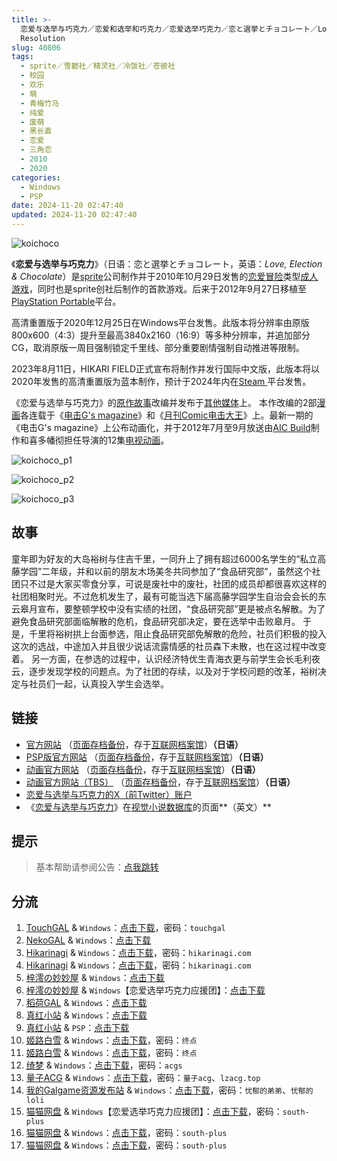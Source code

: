 ```yaml
---
title: >-
  恋爱与选举与巧克力／恋爱和选举和巧克力／恋爱选举巧克力／恋と選挙とチョコレート／Love, Elections, & Chocolate／高清版 High
  Resolution
slug: 40806
tags:
  - sprite／雪碧社／精灵社／冷饭社／苍彼社
  - 校园
  - 欢乐
  - 萌
  - 青梅竹马
  - 纯爱
  - 废萌
  - 黑长直
  - 恋爱
  - 三角恋
  - 2010
  - 2020
categories:
  - Windows
  - PSP
date: 2024-11-20 02:47:40
updated: 2024-11-20 02:47:40
---
```


![koichoco](https://static.saop.cc/vns/img/koichoco.webp)

《**恋爱与选举与巧克力**》（日语：恋と選挙とチョコレート，英语：*Love, Election & Chocolate*）是[sprite](https://zh.wikipedia.org/wiki/Sprite_(遊戲品牌))公司制作并于2010年10月29日发售的[恋爱冒险](https://zh.wikipedia.org/wiki/戀愛冒險)类型[成人游戏](https://zh.wikipedia.org/wiki/日本成人遊戲)，同时也是sprite创社后制作的首款游戏。后来于2012年9月27日移植至[PlayStation Portable](https://zh.wikipedia.org/wiki/PlayStation_Portable)平台。

高清重置版于2020年12月25日在Windows平台发售。此版本将分辨率由原版800x600（4:3）提升至最高3840x2160（16:9）等多种分辨率，并追加部分CG，取消原版一周目强制锁定千里线、部分重要剧情强制自动推进等限制。

2023年8月11日，HIKARI FIELD正式宣布将制作并发行国际中文版，此版本将以2020年发售的高清重置版为蓝本制作，预计于2024年内在[Steam ](https://zh.wikipedia.org/wiki/Steam)平台发售。

《恋爱与选举与巧克力》的[原作故事](https://zh.wikipedia.org/wiki/原著)改编并发布于[其他媒体](https://zh.wikipedia.org/wiki/跨媒體製作)上。 本作改编的2部[漫画](https://zh.wikipedia.org/wiki/日本漫畫)各连载于《[电击G's magazine](https://zh.wikipedia.org/wiki/電擊G's_magazine)》和《[月刊Comic电击大王](https://zh.wikipedia.org/wiki/月刊Comic電擊大王)》上。最新一期的《电击G's magazine》上公布动画化，并于2012年7月至9月放送由[AIC Build](https://zh.wikipedia.org/wiki/動畫國際公司)制作和喜多幡彻担任导演的12集[电视动画](https://zh.wikipedia.org/wiki/日本電視動畫)。

<!--more-->

![koichoco_p1](https://static.saop.cc/vns/img/koichoco_p1.webp)

![koichoco_p2](https://static.saop.cc/vns/img/koichoco_p2.webp)

![koichoco_p3](https://static.saop.cc/vns/img/koichoco_p3.webp)

## 故事

童年即为好友的大岛裕树与住吉千里，一同升上了拥有超过6000名学生的“私立高藤学园”二年级，并和以前的朋友木场美冬共同参加了“食品研究部”，虽然这个社团只不过是大家买零食分享，可说是废社中的废社，社团的成员却都很喜欢这样的社团相聚时光。不过危机发生了，最有可能当选下届高藤学园学生自治会会长的东云皋月宣布，要整顿学校中没有实绩的社团，“食品研究部”更是被点名解散。为了避免食品研究部面临解散的危机，食品研究部决定，要在选举中击败皋月。 于是，千里将裕树拱上台面参选，阻止食品研究部免解散的危险，社员们积极的投入这次的选战，中途加入并且很少说话流露情感的社员森下未散，也在这过程中改变着。 另一方面，在参选的过程中，认识经济特优生青海衣更与前学生会长毛利夜云，逐步发现学校的问题点。为了社团的存续，以及对于学校问题的改革，裕树决定与社员们一起，认真投入学生会选举。

## 链接

- [官方网站](https://koichoco.net/) （[页面存档备份](https://web.archive.org/web/20210124173853/https://koichoco.net/)，存于[互联网档案馆](https://zh.wikipedia.org/wiki/互联网档案馆)）**（日语）**
- [PSP版官方网站](http://d-game.dengeki.com/koichoco/) （[页面存档备份](https://web.archive.org/web/20120108114319/http://d-game.dengeki.com/koichoco/)，存于[互联网档案馆](https://zh.wikipedia.org/wiki/互联网档案馆)）**（日语）**
- [动画官方网站](http://www.koichoco.com/index.html) （[页面存档备份](https://web.archive.org/web/20210113214938/http://www.koichoco.com/index.html)，存于[互联网档案馆](https://zh.wikipedia.org/wiki/互联网档案馆)）**（日语）**
- [动画官方网站（TBS）](http://www.tbs.co.jp/anime/koichoco/) （[页面存档备份](https://web.archive.org/web/20201205031538/http://www.tbs.co.jp/anime/koichoco/)，存于[互联网档案馆](https://zh.wikipedia.org/wiki/互联网档案馆)）**（日语）**
- [恋爱与选举与巧克力的X（前Twitter）账户](https://twitter.com/koichoco_anime)
- 《[恋爱与选举与巧克力](https://vndb.org/v4028)》在[视觉小说数据库](https://zh.wikipedia.org/wiki/視覺小說數據庫)的页面**（英文）**

## 提示

> 基本帮助请参阅公告：[点我跳转](/)

## 分流

1. [TouchGAL](https://www.touchgal.us/) & `Windows`：[点击下载](https://pan.touchgal.net/s/LZJtZ)，密码：`touchgal`
2. [NekoGAL](https://www.nekogal.com/) & `Windows`：[点击下载](https://pan.nekogal.top/s/9J1CL)
3. [Hikarinagi](https://www.hikarinagi.net/) & `Windows`：[点击下载](https://pan.yurari.moe/s/vLnsj)，密码：`hikarinagi.com`
4. [Hikarinagi](https://www.hikarinagi.net/) & `Windows`：[点击下载](https://pan.yurari.moe/s/zpQ7Fp)，密码：`hikarinagi.com`
5. [梓澪の妙妙屋](https://zi0.cc/) & `Windows`：[点击下载](https://zi0.cc/d/%60%E3%80%90%E5%90%88%E9%9B%86%E7%B3%BB%E5%88%97%E3%80%91/%E6%B1%89%E5%8C%96galgame%E5%90%88%E9%9B%86/2024/02/%5Bsprite%20%26%20%E6%A0%AA%E5%BC%8F%E4%BC%9A%E7%A4%BE%E3%83%96%E3%83%AA%E3%83%83%E3%82%B8%5D%20%E6%81%8B%E3%81%A8%E9%81%B8%E6%8C%99%E3%81%A8%E3%83%81%E3%83%A7%E3%82%B3%E3%83%AC%E3%83%BC%E3%83%88%20%E6%81%8B%E7%88%B1%E9%80%89%E4%B8%BE%E5%B7%A7%E5%85%8B%E5%8A%9B%20%5B%E6%B1%89%E5%8C%96%E7%A1%AC%E7%9B%98%E7%89%88%5D.zip?sign=6ZHjVAEnejDoEaHhNXq5Ht7gn4YDLBXrbFYojdiuxBE=:0)
6. [梓澪の妙妙屋](https://zi0.cc/) & `Windows`【恋爱选举巧克力应援团】：[点击下载](https://zi0.cc/d/%60%E3%80%90%E5%90%88%E9%9B%86%E7%B3%BB%E5%88%97%E3%80%91/%E5%8D%97%2BGalGame%E6%B1%89%E5%8C%96%E5%8C%BA%E5%85%A8%E5%8C%BA%E8%B5%84%E6%BA%90%E5%A4%87%E4%BB%BD/1/21/%5Bsprite%5D%20%E6%81%8B%E3%81%A8%E9%81%B8%E6%8C%99%E3%81%A8%E3%83%81%E3%83%A7%E3%82%B3%E3%83%AC%E3%83%BC%E3%83%88%20%20%E6%81%8B%E7%88%B1%E4%B8%8E%E9%80%89%E4%B8%BE%E4%B8%8E%E5%B7%A7%E5%85%8B%E5%8A%9B%20%E6%B1%89%E5%8C%96%E7%A1%AC%E7%9B%98%E7%89%88%5B%E6%81%8B%E7%88%B1%E9%80%89%E4%B8%BE%E5%B7%A7%E5%85%8B%E5%8A%9B%E5%BA%94%E6%8F%B4%E5%9B%A2%5D.zip?sign=wSdqGHiqGJihuuPy_CxHl2wZvz9VZ4co3Gm-aEzQGs0=:0)
7. [稻荷GAL](https://inarigal.com/) & `Windows`：[点击下载](https://xpa.zrflie.pw/PC-2/Sprite%20Fairys/%E6%81%8B%E7%88%B1%E4%B8%8E%E9%80%89%E4%B8%BE%E4%B8%8E%E5%B7%A7%E5%85%8B%E5%8A%9B.7z)
8. [真红小站](https://www.shinnku.com/) & `Windows`：[点击下载](https://www.shinnku.com/api/download/0/win/%E6%81%8B%E7%88%B1%E4%B8%8E%E9%80%89%E4%B8%BE%E4%B8%8E%E5%B7%A7%E5%85%8B%E5%8A%9B.7z)
9. [真红小站](https://www.shinnku.com/) & `PSP`：[点击下载](https://www.shinnku.com/api/download/psp/pspch/201-300/%E6%81%8B%E7%88%B1%E4%B8%8E%E9%80%89%E4%B8%BE%E4%B8%8E%E5%B7%A7%E5%85%8B%E5%8A%9B%20%E6%90%BA%E5%B8%A6%E7%89%88[%E7%AE%80%20%E7%B9%81%E4%BD%93%E4%B8%AD%E6%96%870.9%E7%89%88][%E6%81%8B%E7%88%B1%E9%80%89%E4%B8%BE%E5%B7%A7%E5%85%8B%E5%8A%9B%E5%BA%94%E6%8F%B4%E5%9B%A2]/b-koichoco-chs.iso)
10. [姬路白雪](https://pan.jlbx.xyz/) & `Windows`：[点击下载](https://pan.jlbx.xyz/?s=%E6%81%8B%E7%88%B1%E9%80%89%E4%B8%BE%E5%B7%A7%E5%85%8B%E5%8A%9B)，密码：`终点`
11. [姬路白雪](https://pan.jlbx.xyz/) & `Windows`：[点击下载](https://pan.jlbx.xyz/?s=%E6%81%8B%E7%88%B1%E4%B8%8E%E9%80%89%E4%B8%BE%E4%B8%8E%E5%B7%A7%E5%85%8B%E5%8A%9B)，密码：`终点`
12. [绮梦](https://acgs.one/) & `Windows`：[点击下载](https://game.acgs.one/game/41.html)，密码：`acgs`
13. [量子ACG](https://lzacg.org/) & `Windows`：[点击下载](https://lzacg.org/589)，密码：`量子acg`、`lzacg.top`
14. [我的Galgame资源发布站](https://www.ttloli.com/) & `Windows`：[点击下载](https://www.ttloli.com/lianaiyuxuanjuyuqiaokeli.html)，密码：`忧郁的弟弟`、`忧郁的loli`
15. [猫猫网盘](https://sakiko.de/) & `Windows`【恋爱选举巧克力应援团】：[点击下载](https://sakiko.de/d/GalGame/SP%E5%90%8E%E7%AB%AF1%5BGalGame%E5%88%86%E5%8C%BA%5D/%E5%8D%97%2BGalGame%E6%B1%89%E5%8C%96%E5%8C%BA%E5%85%A8%E5%8C%BA%E5%A4%87%E4%BB%BD%E5%90%88%E9%9B%86%5B%E9%87%8D%E5%8E%8B%5D-%E7%A6%BB%E6%95%A3/%E7%AC%AC%E4%B8%80%E8%BD%AE-Part2/Others/%5Bsprite%5D%20%E6%81%8B%E3%81%A8%E9%81%B8%E6%8C%99%E3%81%A8%E3%83%81%E3%83%A7%E3%82%B3%E3%83%AC%E3%83%BC%E3%83%88%20%20%E6%81%8B%E7%88%B1%E4%B8%8E%E9%80%89%E4%B8%BE%E4%B8%8E%E5%B7%A7%E5%85%8B%E5%8A%9B%20%E6%B1%89%E5%8C%96%E7%A1%AC%E7%9B%98%E7%89%88%5B%E6%81%8B%E7%88%B1%E9%80%89%E4%B8%BE%E5%B7%A7%E5%85%8B%E5%8A%9B%E5%BA%94%E6%8F%B4%E5%9B%A2%5D/%5Bsprite%5D%20%E6%81%8B%E3%81%A8%E9%81%B8%E6%8C%99%E3%81%A8%E3%83%81%E3%83%A7%E3%82%B3%E3%83%AC%E3%83%BC%E3%83%88%20%20%E6%81%8B%E7%88%B1%E4%B8%8E%E9%80%89%E4%B8%BE%E4%B8%8E%E5%B7%A7%E5%85%8B%E5%8A%9B%20%E6%B1%89%E5%8C%96%E7%A1%AC%E7%9B%98%E7%89%88%5B%E6%81%8B%E7%88%B1%E9%80%89%E4%B8%BE%E5%B7%A7%E5%85%8B%E5%8A%9B%E5%BA%94%E6%8F%B4%E5%9B%A2%5D.rar)，密码：`south-plus`
16. [猫猫网盘](https://sakiko.de/) & `Windows`：[点击下载](https://sakiko.de/d/GalGame/SP%E5%90%8E%E7%AB%AF1%5BGalGame%E5%88%86%E5%8C%BA%5D/%E6%B1%89%E5%8C%96%E6%B8%B8%E6%88%8F%E6%9C%88%E4%BB%BD%E5%90%88%E9%9B%86-%E7%A6%BB%E6%95%A3/2024%E5%B9%B4%E6%B1%89%E5%8C%96%E5%90%88%E9%9B%86/02/%E6%97%A7%E6%B1%89%E5%8C%96%E4%BD%9C%E5%93%81/%5Bsprite%20%26%20%E6%A0%AA%E5%BC%8F%E4%BC%9A%E7%A4%BE%E3%83%96%E3%83%AA%E3%83%83%E3%82%B8%5D%20%E6%81%8B%E3%81%A8%E9%81%B8%E6%8C%99%E3%81%A8%E3%83%81%E3%83%A7%E3%82%B3%E3%83%AC%E3%83%BC%E3%83%88%20%E6%81%8B%E7%88%B1%E9%80%89%E4%B8%BE%E5%B7%A7%E5%85%8B%E5%8A%9B%20%5B%E6%B1%89%E5%8C%96%E7%A1%AC%E7%9B%98%E7%89%88%5D/%5Bsprite%20%26%20%E6%A0%AA%E5%BC%8F%E4%BC%9A%E7%A4%BE%E3%83%96%E3%83%AA%E3%83%83%E3%82%B8%5D%20%E6%81%8B%E3%81%A8%E9%81%B8%E6%8C%99%E3%81%A8%E3%83%81%E3%83%A7%E3%82%B3%E3%83%AC%E3%83%BC%E3%83%88%20%E6%81%8B%E7%88%B1%E9%80%89%E4%B8%BE%E5%B7%A7%E5%85%8B%E5%8A%9B%20%5B%E6%B1%89%E5%8C%96%E7%A1%AC%E7%9B%98%E7%89%88%5D.rar)，密码：`south-plus`
17. [猫猫网盘](https://sakiko.de/) & `Windows`：[点击下载](https://sakiko.de/d/GalGame/SP%E5%90%8E%E7%AB%AF1%5BGalGame%E5%88%86%E5%8C%BA%5D/%E7%BB%88%E7%82%B9%E6%B1%89%E5%8C%96%E9%87%8D%E6%95%B4v2%E7%89%88-%E7%A6%BB%E6%95%A3/%E6%9C%AC%E4%BD%93-Part1/%5Bsprite%20%26%20%E6%A0%AA%E5%BC%8F%E4%BC%9A%E7%A4%BE%E3%83%96%E3%83%AA%E3%83%83%E3%82%B8%5D%20%E6%81%8B%E3%81%A8%E9%81%B8%E6%8C%99%E3%81%A8%E3%83%81%E3%83%A7%E3%82%B3%E3%83%AC%E3%83%BC%E3%83%88%20%E6%81%8B%E7%88%B1%E9%80%89%E4%B8%BE%E5%B7%A7%E5%85%8B%E5%8A%9B.rar)，密码：`south-plus`
